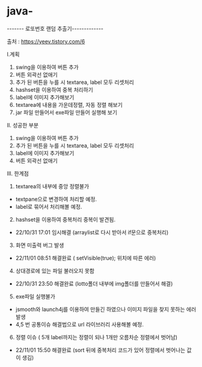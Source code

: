 # java-
------- 로또번호 랜덤 추출기-------------

출처 : https://yeev.tistory.com/6

I.계획
1. swing을 이용하여 버튼 추가
2. 버튼 외곽선 없애기
3. 추가 된 버튼을 누를 시 textarea, label 모두 리셋처리
4. hashset을 이용하여 중복 처리하기
5. label에 이미지 추가해보기
6. textarea에 내용을 가운데정렬, 자동 정렬 해보기
7. jar 파일 만들어서 exe파일 만들어 실행해 보기

II. 성공한 부분
1. swing을 이용하여 버튼 추가
2. 추가 된 버튼을 누를 시 textarea, label 모두 리셋처리
3. label에 이미지 추가해보기
4. 버튼 외곽선 없애기

III. 한계점
1. textarea의 내부에 중앙 정렬불가
* textpane으로 변경하여 처리할 예정.
* label로 묶어서 처리해볼 예정.  
2. hashset을 이용하여 중복처리  중복이 발견됨.
* 22/10/31 17:01 임시해결 (arraylist로 다시 받아서 if문으로 중복처리)  
3. 화면 미출력 버그 발생
* 22/11/01 08:51 해결완료 ( setVisible(true); 위치에 따른 에러)  
4. 상대경로에 있는 파일 불러오지 못함
* 22/10/31 23:50 해결완료 (lotto폴더 내부에 img폴더를 만들어서 해결)  
5. exe파일 실행불가
* jsmooth와 launch4j를 이용하여 만들긴 하였으나 이미지 파일을 찾지 못하는 에러발생
* 4,5 번 공통이슈 해결법으로 url 라이브러리 사용해볼 예정.
6. 정렬 이슈 ( 5개 label까지는 정렬이 되나 1개만 오름차순 정렬에서 벗어남)
* 22/11/01 15:50 해결완료 (sort 뒤에 중복처리 코드가 있어 정렬에서 벗어나는 값이 생김)
